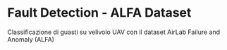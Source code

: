 # Fault Detection - ALFA Dataset
Classificazione di guasti su velivolo UAV con il dataset AirLab Failure and Anomaly (ALFA)